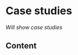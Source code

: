 # Case studies

<!-- add your text! -->

_Will show case studies_

## Content

```{tableofcontents}
```

